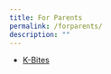 ```yaml
---
title: For Parents
permalink: /forparents/
description: ""
---
```

<ul><li><a href="  
	https://chijkellock.moe.edu.sg/kbites/">K-Bites</a></li>
</ul>